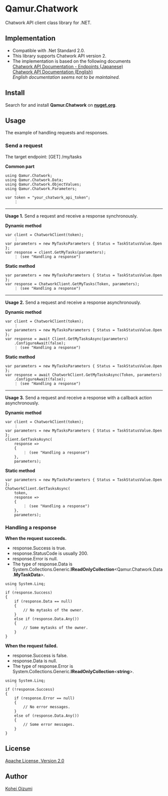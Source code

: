 # Qamur.Chatwork
Chatwork API client class library for .NET.

## Implementation
- Compatible with .Net Standard 2.0.
- This library supports Chatwork API version 2.
- The implementation is based on the following documents<br>
[Chatwork API Documentation - Endpoints (Japanese)](https://developer.chatwork.com/ja/endpoints.html)<br>
[Chatwork API Documentation (English)](https://download.chatwork.com/ChatWork_API_Documentation.pdf)<br>
_English documentation seems not to be maintained._

## Install
Search for and install **Qamur.Chatwork** on **[nuget.org](https://www.nuget.org)**.

## Usage
The example of handling requests and responses.

### Send a request
The target endpoint: [GET] /my/tasks

**Common part**
```
using Qamur.Chatwork;
using Qamur.Chatwork.Data;
using Qamur.Chatwork.ObjectValues;
using Qamur.Chatwork.Parameters;
    ⋮
var token = "your_chatwork_api_token";
    ⋮
```
---
**Usage 1.** Send a request and receive a response synchronously.

**Dynamic method**
```
var client = ChatworkClient(token);
    ⋮
var parameters = new MyTasksParameters { Status = TaskStatusValue.Open };
var response = client.GetMyTasks(parameters);
    ⋮ (see "Handling a response")
```
**Static method**
```
var parameters = new MyTasksParameters { Status = TaskStatusValue.Open };
var response = ChatworkClient.GetMyTasks(Token, parameters);
    ⋮ (see "Handling a response")
```
---
**Usage 2.** Send a request and receive a response asynchronously.

**Dynamic method**
```
var client = ChatworkClient(token);
    ⋮
var parameters = new MyTasksParameters { Status = TaskStatusValue.Open };
var response = await Client.GetMyTasksAsync(parameters)
    .ConfigureAwait(false);
    ⋮ (see "Handling a response")
```
**Static method**
```
var parameters = new MyTasksParameters { Status = TaskStatusValue.Open };
var response = await ChatworkClient.GetMyTasksAsync(Token, parameters)
    .ConfigureAwait(false);
    ⋮ (see "Handling a response")
```
---
**Usage 3.** Send a request and receive a response with a callback action asynchronously.

**Dynamic method**
```
var client = ChatworkClient(token);
    ⋮
var parameters = new MyTasksParameters { Status = TaskStatusValue.Open };
client.GetTasksAsync(
    response =>
    {
        ⋮ (see "Handling a response")
    },
    parameters);
```
**Static method**
```
var parameters = new MyTasksParameters { Status = TaskStatusValue.Open };
ChatworkClient.GetTasksAsync(
    token,
    response =>
    {
        ⋮ (see "Handling a response")
    },
    parameters);
```

### Handling a response

**When the request succeeds.**
- response.Success is true.
- response.StatusCode is usually 200.
- response.Error is null.
- The type of response.Data is System.Collections.Generic.**IReadOnlyCollection**&lt;Qamur.Chatwork.Data.**MyTaskData**&gt;.

```
using System.Linq;
    ⋮
if (response.Success)
{
    if (response.Data == null)
    {
        // No mytasks of the owner.
    }
    else if (response.Data.Any())
    {
        // Some mytasks of the owner.
    }
}
```

**When the request failed.**
- response.Success is false.
- response.Data is null.
- The type of response.Error is System.Collections.Generic.**IReadOnlyCollection**&lt;**string**&gt;.

```
using System.Linq;
    ⋮
if (!response.Success)
{
    if (response.Error == null)
    {
        // No error messages.
    }
    else of (response.Data.Any())
    {
        // Some error messages.
    }
}
```

## License
[Apache License, Version 2.0](./LICENSE)

## Author
[Kohei Oizumi](https://github.com/amur568434)
